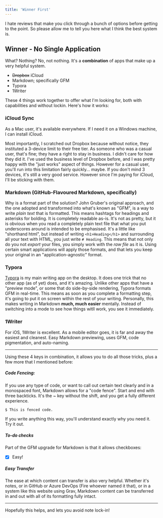 ```yaml
---
title: 'Winner First'
---
```


I hate reviews that make you click through a bunch of options before getting to the point. So please allow me to tell you here what I think the best system is.

## Winner - No Single Application

What? Nothing? No, not nothing. It's a **combination** of apps that make up a very helpful system.

- ~~Dropbox~~ iCloud
- Markdown; specifically GFM
- Typora
- 1Writer

These 4 things work together to offer what I'm looking for, both with capabilities and without lockin. Here's how it works:

### iCloud Sync

As a Mac user, it's available everywhere. If I need it on a Windows machine, I can install iCloud.

Most importantly, I scratched out Dropbox because without notice, they instituted a 3-device limit to their free tier. As someone who was a casual user, that's fine; they have a right to stay in business. I didn't care for how they did it. I've used the business level of Dropbox before, and I was pretty happy with the "just works" aspect of things. However for a casual user, you'll run into this limitation fairly quickly... maybe. If you don't mind 3 devices, it's still a very good service. However since I'm paying for iCloud, I'll be sticking with them.

### Markdown (GitHub-Flavoured Markdown, specifically)
Why is a format part of the solution? John Gruber's original approach, and the one adopted and transformed into what's known as "GFM", is a way to write _plain text_ that is formatted. This means hashtags for headings and asterisks for bolding. It is completely readable as-is. It's not as pretty, but it is obvious when you read a completely plain text file that what you put underscores around is intended to be emphasised. It's a little like "shorthand html", but instead of writing `<h1>Heading</h1>` and surrounding all your text with HTML, you just write `# Heading`. This means that not only do you not _export_ your files, you simply work with the _raw file_ as it is. Using certain smart applications will apply those formats, and that lets you keep your original in an "application-agnostic" format.

### Typora
[Typora](http://typora.io) is my main writing app on the desktop. It does one trick that no other app (as of yet) does, and it's amazing. Unlike other apps that have a "preview mode", or some that do side-by-side rendering, Typora formats GFM in real-time. This means as soon as you complete a formatting step, it's going to put it on screen within the rest of your writing. Personally, this makes writing in Markdown **much, much easier** mentally. Instead of switching into a mode to see how things witll work, you see it immediately.

### 1Writer
For iOS, 1Writer is excellent. As a mobile editor goes, it is far and away the easiest and cleanest. Easy Markdown previewing, uses GFM, code pigmentation, and auto-naming.

---

Using these 4 keys in combination, it allows you to do all those tricks, plus a few more that I mentioned before:

##### Code Fencing:

If you use any type of code, or want to call out certain text clearly and in a monospaced font, Markdown allows for a "code fence". Start and end with three backticks. It's the ~ key without the shift,  and you get a fully different experience.

```sh
$ This is fenced code.
```
If you write anything this way, you'll understand exactly why you need it. Try it out.

##### To-do checks

Part of the GFM upgrade for Markdown is that it allows checkboxes:

- [x] Easy!

##### Easy Transfer

The ease at which content can transfer is also very helpful. Whether it's notes, or in GitHub or Azure DevOps (Fire whoever named it that), or in a system like this website using Grav, Markdown content can be transferred in and out with all of its formatting fully intact. 

---

Hopefully this helps, and lets you avoid note lock-in!